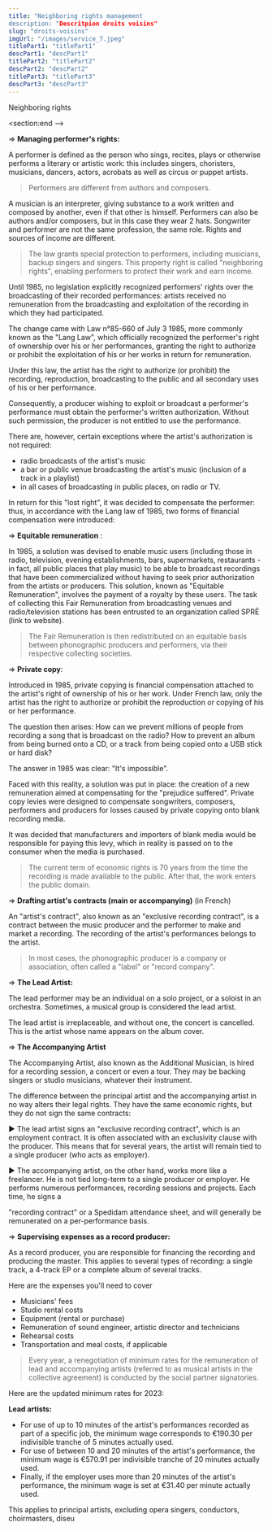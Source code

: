 ```yaml
---
title: "Neighboring rights management
description: "Descritpion droits voisins"
slug: "droits-voisins"
imgUrl: "/images/service_7.jpeg"
titlePart1: "titlePart1"
descPart1: "descPart1"
titlePart2: "titlePart2"
descPart2: "descPart2"
titlePart3: "titlePart3"
descPart3: "descPart3"
---
```


<!-- section:start -->

Neighboring rights

<section:end -->

<!-- section:start -->

=> **Managing performer's rights:**

A performer is defined as the person who sings, recites, plays or otherwise performs a literary or artistic work: this includes singers, choristers, musicians, dancers, actors, acrobats as well as circus or puppet artists.

> Performers are different from authors and composers.

A musician is an interpreter, giving substance to a work written and composed by another, even if that other is himself. Performers can also be authors and/or composers, but in this case they wear 2 hats. Songwriter and performer are not the same profession, the same role. Rights and sources of income are different.

> The law grants special protection to performers, including musicians, backup singers and singers. This property right is called "neighboring rights", enabling performers to protect their work and earn income.

Until 1985, no legislation explicitly recognized performers' rights over the broadcasting of their recorded performances: artists received no remuneration from the broadcasting and exploitation of the recording in which they had participated.

The change came with Law n°85-660 of July 3 1985, more commonly known as the "Lang Law", which officially recognized the performer's right of ownership over his or her performances, granting the right to authorize or prohibit the exploitation of his or her works in return for remuneration.

Under this law, the artist has the right to authorize (or prohibit) the recording, reproduction, broadcasting to the public and all secondary uses of his or her performance.

Consequently, a producer wishing to exploit or broadcast a performer's performance must obtain the performer's written authorization. Without such permission, the producer is not entitled to use the performance.

There are, however, certain exceptions where the artist's authorization is not required:

- radio broadcasts of the artist's music
- a bar or public venue broadcasting the artist's music (inclusion of a track in a playlist)
- in all cases of broadcasting in public places, on radio or TV.

In return for this "lost right", it was decided to compensate the performer: thus, in accordance with the Lang law of 1985, two forms of financial compensation were introduced:

=> **Equitable remuneration** :

In 1985, a solution was devised to enable music users (including those in radio, television, evening establishments, bars, supermarkets, restaurants - in fact, all public places that play music) to be able to broadcast recordings that have been commercialized without having to seek prior authorization from the artists or producers. This solution, known as "Equitable Remuneration", involves the payment of a royalty by these users. The task of collecting this Fair Remuneration from broadcasting venues and radio/television stations has been entrusted to an organization called SPRÉ (link to website).

> The Fair Remuneration is then redistributed on an equitable basis between phonographic producers and performers, via their respective collecting societies.

=> **Private copy**:

Introduced in 1985, private copying is financial compensation attached to the artist's right of ownership of his or her work. Under French law, only the artist has the right to authorize or prohibit the reproduction or copying of his or her performance.

The question then arises: How can we prevent millions of people from recording a song that is broadcast on the radio? How to prevent an album from being burned onto a CD, or a track from being copied onto a USB stick or hard disk?

The answer in 1985 was clear: "It's impossible".

Faced with this reality, a solution was put in place: the creation of a new remuneration aimed at compensating for the "prejudice suffered". Private copy levies were designed to compensate songwriters, composers, performers and producers for losses caused by private copying onto blank recording media.

It was decided that manufacturers and importers of blank media would be responsible for paying this levy, which in reality is passed on to the consumer when the media is purchased.

> The current term of economic rights is 70 years from the time the recording is made available to the public. After that, the work enters the public domain.

=> **Drafting artist's contracts (main or accompanying)** (in French)

An "artist's contract", also known as an "exclusive recording contract", is a contract between the music producer and the performer to make and market a recording. The recording of the artist's performances belongs to the artist.

> In most cases, the phonographic producer is a company or association, often called a "label" or "record company".

=> **The Lead Artist:**

The lead performer may be an individual on a solo project, or a soloist in an orchestra. Sometimes, a musical group is considered the lead artist.

The lead artist is irreplaceable, and without one, the concert is cancelled. This is the artist whose name appears on the album cover.

=> **The Accompanying Artist**

The Accompanying Artist, also known as the Additional Musician, is hired for a recording session, a concert or even a tour. They may be backing singers or studio musicians, whatever their instrument.

The difference between the principal artist and the accompanying artist in no way alters their legal rights. They have the same economic rights, but they do not sign the same contracts:

► The lead artist signs an "exclusive recording contract", which is an employment contract. It is often associated with an exclusivity clause with the producer. This means that for several years, the artist will remain tied to a single producer (who acts as employer).

► The accompanying artist, on the other hand, works more like a freelancer. He is not tied long-term to a single producer or employer. He performs numerous performances, recording sessions and projects. Each time, he signs a

"recording contract" or a Spedidam attendance sheet, and will generally be remunerated on a per-performance basis.

=> **Supervising expenses as a record producer:**

As a record producer, you are responsible for financing the recording and producing the master. This applies to several types of recording: a single track, a 4-track EP or a complete album of several tracks.

Here are the expenses you'll need to cover

- Musicians' fees
- Studio rental costs
- Equipment (rental or purchase)
- Remuneration of sound engineer, artistic director and technicians
- Rehearsal costs
- Transportation and meal costs, if applicable

> Every year, a renegotiation of minimum rates for the remuneration of lead and accompanying artists (referred to as musical artists in the collective agreement) is conducted by the social partner signatories.

Here are the updated minimum rates for 2023:

**Lead artists:**

- For use of up to 10 minutes of the artist's performances recorded as part of a specific job, the minimum wage corresponds to €190.30 per indivisible tranche of 5 minutes actually used.
- For use of between 10 and 20 minutes of the artist's performance, the minimum wage is €570.91 per indivisible tranche of 20 minutes actually used.
- Finally, if the employer uses more than 20 minutes of the artist's performance, the minimum wage is set at €31.40 per minute actually used.

This applies to principal artists, excluding opera singers, conductors, choirmasters, diseu
